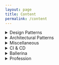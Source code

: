 ```yaml
---
layout: page
title: Content
permalink: /content
---
```


<details>
  <summary>Design Patterns</summary>
  <ol>
  <li><a href="https://isurunuwanthilaka.github.io/engineering/2020/04/22/design-patterns-intro">Introduction</a></li>

  <li><a href="https://isurunuwanthilaka.github.io/engineering/2020/04/27/singleton-pattern">Singleton Pattern</a></li>

  <li><a href="https://isurunuwanthilaka.github.io/engineering/2020/11/15/strategy-pattern">Strategy Pattern</a></li>
  
  </ol>
</details>

<details>
  <summary>Architectural Patterns</summary>
  
</details>

<details>
  <summary>Miscellaneous</summary>
  <ol>
  <li><a href="https://isurunuwanthilaka.github.io/engineering/2020/11/12/diagnosing-memory-leaks">
  Identification of Memory Leaks</a></li>
  <li><a href="https://isurunuwanthilaka.github.io/engineering/2020/10/25/oauth2-jwt-hybrid-architecture">
  OAuth2 + JWT Hybrid Architecture</a></li>
  <li><a href="https://isurunuwanthilaka.github.io/engineering/2020/06/24/compiler-scratch">
  Compilers from scratch</a></li>
  <li><a href="https://isurunuwanthilaka.github.io/engineering/2020/10/17/apache-poi">
  Lets play with Apache POI</a></li>
  <li><a href="https://isurunuwanthilaka.github.io/engineering/2020/10/18/get-into-mqtt-in-2-minutes">
  Get into MQTT in 3 minutes (Python+Docker)</a></li>
  </ol>
</details>

<details>
  <summary>CI & CD</summary>
  <ol>
  <li><a href="https://isurunuwanthilaka.github.io/engineering/2020/06/18/jenkins-beginner">
  Jenkins Beginner Guide</a></li>
  <li><a href="https://isurunuwanthilaka.github.io/engineering/2020/10/19/docker-zero-to-hero">
  Docker Beginner Guide</a></li>
  <li><a href="https://isurunuwanthilaka.github.io/engineering/2020/10/20/docker-image-to-dockerhub-from-bitbucket">
  Deploying docker images from Bitbucket to Docker Hub</a></li>
  <li><a href="https://isurunuwanthilaka.github.io/engineering/2020/10/21/docker-image-for-go-app">
  Building Docker image for GO application</a></li>
  </ol>
</details>

<details>
  <summary>Ballerina</summary>

  <ol>
  <li><a href="https://isurunuwanthilaka.github.io/engineering/2020/05/15/ballerina-medium-connector">Ballerina connector for Medium</a></li>
  </ol>

</details>

<details>
  <summary>Profession</summary>

  <ol>
  <li><a href="https://isurunuwanthilaka.github.io/mind/2020/04/18/mind-engineering-part-1">Mind Engineering for Professionals | Part 1</a></li>
  </ol>

</details>
